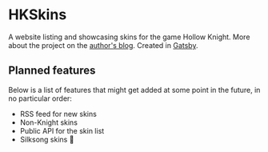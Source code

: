 # HKSkins
A website listing and showcasing skins for the game Hollow Knight. More about the project on the [author's blog](https://www.tadeasjun.com/blog/hollow-knight-skins/). Created in [Gatsby](https://www.gatsbyjs.com/).

## Planned features
Below is a list of features that might get added at some point in the future, in no particular order:
- RSS feed for new skins
- Non-Knight skins
- Public API for the skin list
- Silksong skins 🤡

